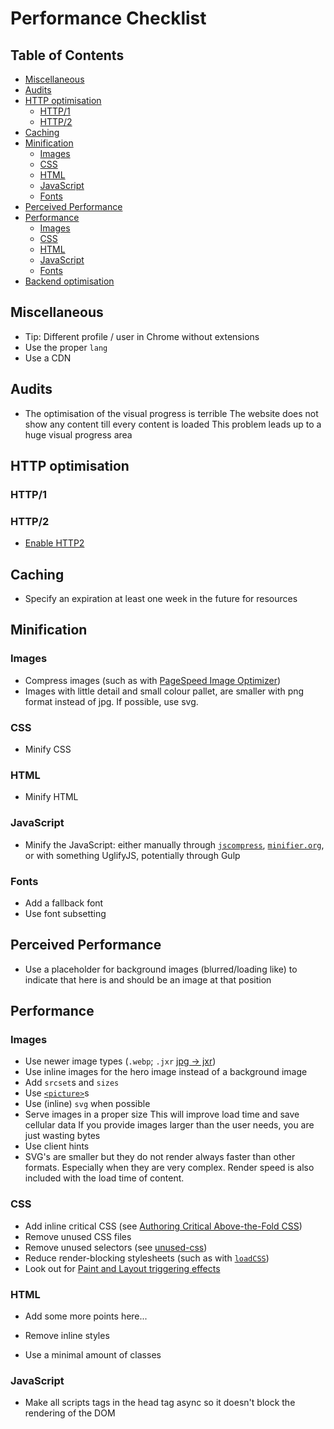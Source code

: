 # Performance Checklist

## Table of Contents

*   [Miscellaneous](#miscellaneous)
*   [Audits](#audits)
*   [HTTP optimisation](#http-optimisation)
    *   [HTTP/1](#http1)
    *   [HTTP/2](#http2)
*   [Caching](#caching)
*   [Minification](#minification)
    *   [Images](#images)
    *   [CSS](#css)
    *   [HTML](#html)
    *   [JavaScript](#javascript)
    *   [Fonts](#fonts)
*   [Perceived Performance](#perceived-performance)
*   [Performance](#performance)
    *   [Images](#images-1)
    *   [CSS](#css-1)
    *   [HTML](#html-1)
    *   [JavaScript](#javascript-1)
    *   [Fonts](#fonts-1)
*   [Backend optimisation](#backend-optimisation)

## Miscellaneous

*   Tip: Different profile / user in Chrome without extensions
*   Use the proper `lang`
*   Use a CDN

## Audits

*   The optimisation of the visual progress is terrible
    The website does not show any content till every content is loaded
    This problem leads up to a huge visual progress area

## HTTP optimisation

### HTTP/1

### HTTP/2

*   [Enable HTTP2](https://tools.keycdn.com/http2-test)

## Caching

*   Specify an expiration at least one week in the future for resources

## Minification

### Images

*   Compress images (such as with [PageSpeed Image Optimizer](https://i.onthe.io/google_speed))
*   Images with little detail and small colour pallet, are smaller with png format instead of jpg. If possible, use svg.

### CSS

*   Minify CSS

### HTML

*   Minify HTML

### JavaScript

*   Minify the JavaScript: either manually through
    [`jscompress`](https://jscompress.com/),
    [`minifier.org`](https://www.minifier.org/), or
    with something UglifyJS, potentially through Gulp

### Fonts

*   Add a fallback font
*   Use font subsetting

## Perceived Performance

*   Use a placeholder for background images (blurred/loading like) to
    indicate that here is and should be an image at that position

## Performance

### Images

*   Use newer image types (`.webp`; `.jxr` [jpg -> jxr](https://i.onthe.io/jxr))
*   Use inline images for the hero image instead of a background image
*   Add `srcset`s and `sizes`
*   Use [`<picture>`](https://developer.mozilla.org/en-US/docs/Web/HTML/Element/picture)s
*   Use (inline) `svg` when possible
*   Serve images in a proper size
    This will improve load time and save cellular data
    If you provide images larger than the user needs, you are just wasting bytes
*   Use client hints
*   SVG's are smaller but they do not render always faster than other formats. Especially when they are very complex. Render speed is also included with the load time of content.

### CSS

*   Add inline critical CSS (see [Authoring Critical Above-the-Fold CSS](https://css-tricks.com/authoring-critical-fold-css/))
*   Remove unused CSS files
*   Remove unused selectors (see [unused-css](https://unused-css.com))
*   Reduce render-blocking stylesheets (such as with [`loadCSS`](https://github.com/filamentgroup/loadCSS))
*   Look out for [Paint and Layout triggering effects](https://www.html5rocks.com/en/tutorials/speed/high-performance-animations/)

### HTML
*   Add some more points here...

*   Remove inline styles
*   Use a minimal amount of classes

### JavaScript

*   Make all scripts tags in the head tag async so it doesn't block the rendering of the DOM <script async src="my.js"> (Source 1)
*   Load scripts that are not used immediately later. Like the scripts for commerce. (Source 1)
*   Concatenate JavaScript files
*   Load JavaScript and CSS later so they don’t block rendering
*   Move script links in `<head>` to bottom of document
*   Add `defer` and `async` to all `<script>`s if they are not necessary to
    render above-the-fold content
*   Remove jQuery

### Fonts

*   Use something like `font-display: swap`

## Backend optimisation

*   If you’re using templates (such as in wordpress), make sure they don’t
    include things you aren’t using
